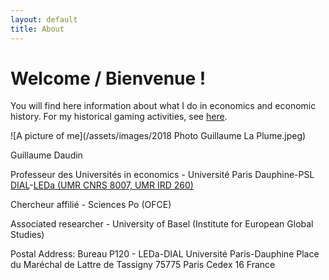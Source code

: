 ```yaml
---
layout: default
title: About
---
```

# Welcome / Bienvenue !

You will find here information about what I do in economics and economic history. For my historical gaming activities, see [here](https://gdaudin.github.io/Games/).

![A picture of me](/assets/images/2018 Photo Guillaume La Plume.jpeg)



Guillaume Daudin

Professeur des Universités in economics - Université Paris Dauphine-PSL
[DIAL](https://dial.ird.fr/)-[LEDa (UMR CNRS 8007, UMR IRD 260)](https://leda.dauphine.fr/)

Chercheur affilié - Sciences Po (OFCE)

Associated researcher - University of Basel (Institute for European Global Studies)



Postal Address: 
Bureau P120 - LEDa-DIAL
Université Paris-Dauphine
Place du Maréchal de Lattre de Tassigny
75775 Paris Cedex 16
France





